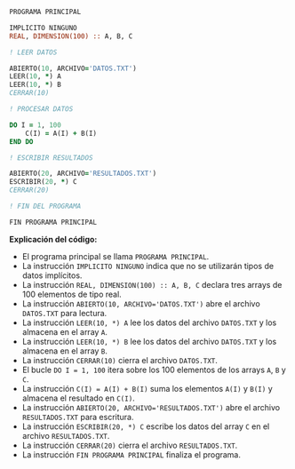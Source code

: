 ```fortran
PROGRAMA PRINCIPAL

IMPLICITO NINGUNO
REAL, DIMENSION(100) :: A, B, C

! LEER DATOS

ABIERTO(10, ARCHIVO='DATOS.TXT')
LEER(10, *) A
LEER(10, *) B
CERRAR(10)

! PROCESAR DATOS

DO I = 1, 100
    C(I) = A(I) + B(I)
END DO

! ESCRIBIR RESULTADOS

ABIERTO(20, ARCHIVO='RESULTADOS.TXT')
ESCRIBIR(20, *) C
CERRAR(20)

! FIN DEL PROGRAMA

FIN PROGRAMA PRINCIPAL
```

**Explicación del código:**

* El programa principal se llama `PROGRAMA PRINCIPAL`.
* La instrucción `IMPLICITO NINGUNO` indica que no se utilizarán tipos de datos implícitos.
* La instrucción `REAL, DIMENSION(100) :: A, B, C` declara tres arrays de 100 elementos de tipo real.
* La instrucción `ABIERTO(10, ARCHIVO='DATOS.TXT')` abre el archivo `DATOS.TXT` para lectura.
* La instrucción `LEER(10, *) A` lee los datos del archivo `DATOS.TXT` y los almacena en el array `A`.
* La instrucción `LEER(10, *) B` lee los datos del archivo `DATOS.TXT` y los almacena en el array `B`.
* La instrucción `CERRAR(10)` cierra el archivo `DATOS.TXT`.
* El bucle `DO I = 1, 100` itera sobre los 100 elementos de los arrays `A`, `B` y `C`.
* La instrucción `C(I) = A(I) + B(I)` suma los elementos `A(I)` y `B(I)` y almacena el resultado en `C(I)`.
* La instrucción `ABIERTO(20, ARCHIVO='RESULTADOS.TXT')` abre el archivo `RESULTADOS.TXT` para escritura.
* La instrucción `ESCRIBIR(20, *) C` escribe los datos del array `C` en el archivo `RESULTADOS.TXT`.
* La instrucción `CERRAR(20)` cierra el archivo `RESULTADOS.TXT`.
* La instrucción `FIN PROGRAMA PRINCIPAL` finaliza el programa.